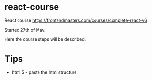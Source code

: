 # react-course
React course https://frontendmasters.com/courses/complete-react-v6

Started 27th of May.

Here the course steps will be described.

# Tips
- html:5 - paste the html structure

